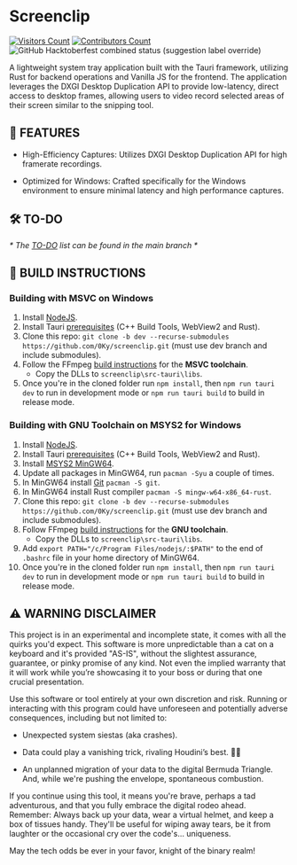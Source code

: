 # Screenclip

[![Visitors Count](https://img.shields.io/endpoint?url=https://hits.dwyl.com/0ky/screenclip.json?color=green&label=visitors)](#)
[![Contributors Count](https://img.shields.io/github/contributors/0ky/screenclip?color=green)](#)
![GitHub Hacktoberfest combined status (suggestion label override)](https://img.shields.io/github/hacktoberfest/2023/0ky/screenclip)
<!-- [![GitHub issues](https://img.shields.io/github/issues/0ky/screenclip?color=green)](#) -->

A lightweight system tray application built with the Tauri framework, utilizing Rust for backend operations and Vanilla JS for the frontend. The application leverages the DXGI Desktop Duplication API to provide low-latency, direct access to desktop frames, allowing users to video record selected areas of their screen similar to the snipping tool.

## 🌟 FEATURES
- High-Efficiency Captures: Utilizes DXGI Desktop Duplication API for high framerate recordings.

- Optimized for Windows: Crafted specifically for the Windows environment to ensure minimal latency and high performance captures.

## 🛠️ TO-DO

*\* The [TO-DO](https://github.com/0Ky/screenclip/blob/dev/TO-DO.md) list can be found in the main branch \**

## 👷 BUILD INSTRUCTIONS
### Building with MSVC on Windows
1. Install [NodeJS](https://nodejs.org/en/download).
2. Install Tauri [prerequisites](https://tauri.app/v1/guides/getting-started/prerequisites) (C++ Build Tools, WebView2 and Rust).
3. Clone this repo: `git clone -b dev --recurse-submodules https://github.com/0Ky/screenclip.git` (must use dev branch and include submodules).
4. Follow the FFmpeg [build instructions](https://github.com/zmwangx/rust-ffmpeg/wiki/Notes-on-building#msvc-toolchain) for the **MSVC toolchain**.
   - Copy the DLLs to `screenclip\src-tauri\libs`.
5. Once you're in the cloned folder run `npm install`, then `npm run tauri dev` to run in development mode or `npm run tauri build` to build in release mode.

### Building with GNU Toolchain on MSYS2 for Windows
1. Install [NodeJS](https://nodejs.org/en/download).
2. Install Tauri [prerequisites](https://tauri.app/v1/guides/getting-started/prerequisites) (C++ Build Tools, WebView2 and Rust).
3. Install [MSYS2 MinGW64](https://www.msys2.org/#installation).
4. Update all packages in MinGW64, run `pacman -Syu` a couple of times.
5. In MinGW64 install [Git](https://www.msys2.org/docs/git/) `pacman -S git`.
6. In MinGW64 install Rust compiler `pacman -S mingw-w64-x86_64-rust`.
7. Clone this repo: `git clone -b dev --recurse-submodules https://github.com/0Ky/screenclip.git` (must use dev branch and include submodules).
8. Follow FFmpeg [build instructions](https://github.com/zmwangx/rust-ffmpeg/wiki/Notes-on-building#gnu-toolchain) for the **GNU toolchain**.
   - Copy the DLLs to `screenclip\src-tauri\libs`.
9. Add `export PATH="/c/Program Files/nodejs/:$PATH"` to the end of `.bashrc` file in your home directory of MinGW64.
10. Once you're in the cloned folder run `npm install`, then `npm run tauri dev` to run in development mode or `npm run tauri build` to build in release mode.



## ⚠️ WARNING DISCLAIMER

This project is in an experimental and incomplete state, it comes with all the quirks you'd expect. This software is more unpredictable than a cat on a keyboard and it's provided "AS-IS", without the slightest assurance, guarantee, or pinky promise of any kind. Not even the implied warranty that it will work while you’re showcasing it to your boss or during that one crucial presentation.

Use this software or tool entirely at your own discretion and risk. Running or interacting with this program could have unforeseen and potentially adverse consequences, including but not limited to:

* Unexpected system siestas (aka crashes).

* Data could play a vanishing trick, rivaling Houdini’s best. 🎩✨

* An unplanned migration of your data to the digital Bermuda Triangle. And, while we're pushing the envelope, spontaneous combustion.

If you continue using this tool, it means you're brave, perhaps a tad adventurous, and that you fully embrace the digital rodeo ahead. Remember: Always back up your data, wear a virtual helmet, and keep a box of tissues handy. They'll be useful for wiping away tears, be it from laughter or the occasional cry over the code's... uniqueness.

May the tech odds be ever in your favor, knight of the binary realm!
